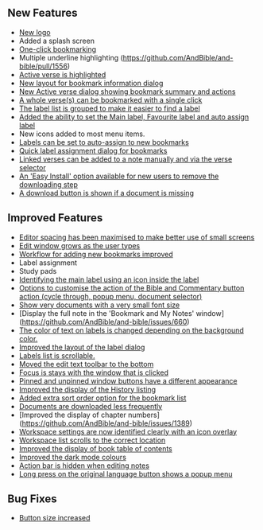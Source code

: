## New Features
* [New logo](https://github.com/AndBible/and-bible/pull/1568)
* Added a splash screen
* [One-click bookmarking](https://github.com/AndBible/and-bible/issues/1162)
* Multiple underline highlighting (https://github.com/AndBible/and-bible/pull/1556)
* [Active verse is highlighted](https://github.com/AndBible/and-bible/issues/598)
* [New layout for bookmark information dialog](https://github.com/AndBible/and-bible/issues/1014)
* [New Active verse dialog showing bookmark summary and actions](https://github.com/AndBible/and-bible/issues/1015)
* [A whole verse(s) can be bookmarked with a single click](https://github.com/AndBible/and-bible/issues/1319)
* [The label list is grouped to make it easier to find a label](https://github.com/AndBible/and-bible/issues/1024)
* [Added the ability to set the Main label, Favourite label and auto assign label](https://github.com/AndBible/and-bible/issues/1035)
* New icons added to most menu items.
* [Labels can be set to auto-assign to new bookmarks](https://github.com/AndBible/and-bible/issues/1045)
* [Quick label assignment dialog for bookmarks](https://github.com/AndBible/and-bible/issues/1104)
* [Linked verses can be added to a note manually and via the verse selector](https://github.com/AndBible/and-bible/issues/1067)
* [An 'Easy Install' option available for new users to remove the downloading step](https://github.com/AndBible/and-bible/issues/1163)
* [A download button is shown if a document is missing](https://github.com/AndBible/and-bible/issues/1206)

## Improved Features
* [Editor spacing has been maximised to make better use of small screens](https://github.com/AndBible/and-bible/issues/1086)
* [Edit window grows as the user types](https://github.com/AndBible/and-bible/issues/1088)
* [Workflow for adding new bookmarks improved](https://github.com/AndBible/and-bible/issues/1105)
* Label assignment
* Study pads
* [Identifying the main label using an icon inside the label](https://github.com/AndBible/and-bible/issues/1016)
* [Options to customise the action of the Bible and Commentary button action (cycle through, popup menu, document selector)](https://github.com/AndBible/and-bible/issues/597)
* [Show very documents with a very small font size](https://github.com/AndBible/and-bible/issues/660)
* [Display the full note in the 'Bookmark and My Notes' window] (https://github.com/AndBible/and-bible/issues/660)
* [The color of text on labels is changed depending on the background color.](https://github.com/AndBible/and-bible/issues/1034)
* [Improved the layout of the label dialog](https://github.com/AndBible/and-bible/issues/1035)
* [Labels list is scrollable.](https://github.com/AndBible/and-bible/issues/1041)
* [Moved the edit text toolbar to the bottom](https://github.com/AndBible/and-bible/issues/1067)
* [Focus is stays with the window that is clicked](https://github.com/AndBible/and-bible/issues/1203)
* [Pinned and unpinned window buttons have a different appearance](https://github.com/AndBible/and-bible/pull/1527)
* [Improved the display of the History listing](https://github.com/AndBible/and-bible/pull/1645)
* [Added extra sort order option for the bookmark list](https://github.com/AndBible/and-bible/pull/1580)
* [Documents are downloaded less frequently](https://github.com/AndBible/and-bible/issues/1382)
* [Improved the display of chapter numbers] (https://github.com/AndBible/and-bible/issues/1389)
* [Workspace settings are now identified clearly with an icon overlay](https://github.com/AndBible/and-bible/issues/1425)
* [Workspace list scrolls to the correct location](https://github.com/AndBible/and-bible/issues/1479)
* [Improved the display of book table of contents](https://github.com/AndBible/and-bible/issues/1513)
* [Improved the dark mode colours](https://github.com/AndBible/and-bible/issues/1530)
* [Action bar is hidden when editing notes](https://github.com/AndBible/and-bible/issues/1549)
* [Long press on the original language button shows a popup menu](https://github.com/AndBible/and-bible/issues/1618)

## Bug Fixes
* [Button size increased](https://github.com/AndBible/and-bible/issues/695)

